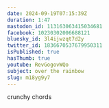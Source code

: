 ```yaml
---
date: 2024-09-19T07:15:39Z
duration: 1:47
mastodon_id: 113163063415034681
facebook: 10230302006688121
bluesky_id: 3l4ijwzqt7d2y
twitter_id: 1836670537679950311
isPublished: true
hasThumb: true
youtube: RevGogovWQo
subject: over the rainbow
slug: m18yg9y7
---
```

crunchy chords
